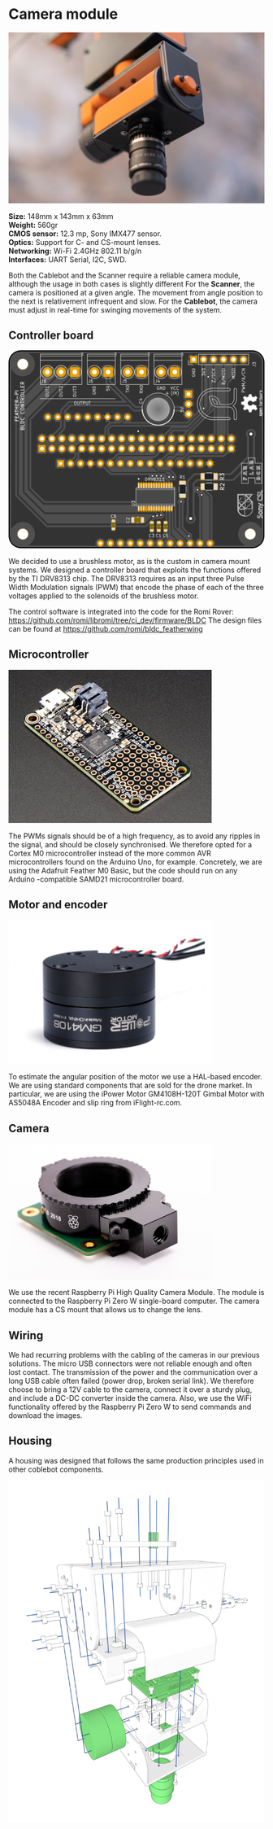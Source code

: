 # Camera module

![](/assets/images/farmersDashboard/CAMM.jpg)

**Size:** 148mm x 143mm x 63mm  
**Weight:** 560gr  
**CMOS sensor:** 12.3 mp, Sony IMX477 sensor.  
**Optics:** Support for C- and CS-mount lenses.  
**Networking:** Wi-Fi 2.4GHz 802.11 b/g/n  
**Interfaces:** UART Serial, I2C, SWD.  


Both the Cablebot and the Scanner require a reliable camera module, although the usage in both cases is slightly different
For the **Scanner**, the camera is positioned at a given angle. The movement from angle position to the next is relativement infrequent and slow.
For the **Cablebot**, the camera must adjust in real-time for swinging movements of the system.

## Controller board
![](/assets/images/farmersDashboard/cablebot_camera_components.png)

We decided to use a brushless motor, as is the custom in camera mount systems. We designed a controller board that exploits the functions offered by the TI DRV8313 chip. The DRV8313 requires as an input three Pulse Width Modulation signals (PWM) that encode the phase of each of the three voltages applied to the solenoids of the brushless motor. 

The control software is integrated into the code for the Romi Rover: https://github.com/romi/libromi/tree/ci_dev/firmware/BLDC 
The design files can be found at https://github.com/romi/bldc_featherwing 

## Microcontroller

![](/assets/images/farmersDashboard/feather-m0.png)

The PWMs signals should be of a high frequency, as to avoid any ripples in the signal, and should be closely synchronised. We therefore opted for a Cortex M0 microcontroller instead of the more common AVR microcontrollers found on the Arduino Uno, for example. Concretely, we are using  the Adafruit Feather M0 Basic, but the code should run on any Arduino -compatible SAMD21 microcontroller board.

## Motor and encoder

![](/assets/images/farmersDashboard/camera-motor.png)

To estimate the angular position of the motor we use a HAL-based encoder. We are using standard components that are sold for the drone market. In particular,   we are using the iPower Motor GM4108H-120T Gimbal Motor with AS5048A Encoder and slip ring from iFlight-rc.com.

## Camera

![](/assets/images/farmersDashboard/hq-raspicam.jpg)

We use the recent Raspberry Pi High Quality Camera Module. The module is connected to the Raspberry Pi Zero W single-board computer. The camera module has a CS mount that allows us to change the lens.

## Wiring
We had recurring problems with the cabling of the cameras in our previous solutions. The micro USB connectors were not reliable enough and often lost contact. The transmission of the power and the communication over a long USB cable often failed (power drop, broken serial link). We therefore choose to bring a 12V cable to the camera, connect it over a sturdy plug, and include a DC-DC converter inside the camera. Also, we use the WiFi functionality offered by the Raspberry Pi Zero W to send commands and download the images.

## Housing

A housing was designed that follows the same production principles used in other coblebot components.

![](/assets/images/farmersDashboard/despiece_CAMM.png)

